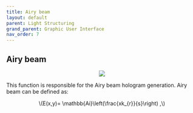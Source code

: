 ```yaml
---
title: Airy beam
layout: default
parent: Light Structuring
grand_parent: Graphic User Interface
nav_order: 7
---
```

## [](#header-2)Airy beam
<script id="MathJax-script" async src="https://cdn.jsdelivr.net/npm/mathjax@3/es5/tex-mml-chtml.js"></script>
<p align="center">
  <img src="/BCAA_tutorial/assets/images/Airy_beam_box.png">
</p>
This function is responsible for the Airy beam hologram generation. Airy beam can be defined as:
<p align="center">
\(E(x,y)= \mathbb{Ai}\left(\frac{xk_{r}}{s}\right)  ,\)
<p>
